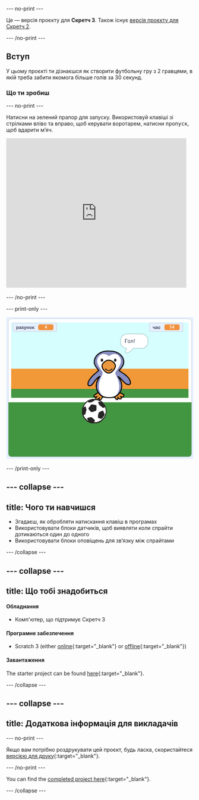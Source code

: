 --- no-print ---

Це — версія проєкту для **Скретч 3**. Також існує [версія проєкту для Скретч 2](https://projects.raspberrypi.org/en/projects/beat-the-goalie-scratch2).

--- /no-print ---

## Вступ

У цьому проєкті ти дізнаєшся як створити футбольну гру з 2 гравцями, в якій треба забити якомога більше голів за 30 секунд.

### Що ти зробиш

--- no-print ---

Натисни на зелений прапор для запуску. Використовуй клавіші зі стрілками вліво та вправо, щоб керувати воротарем, натисни <kbd>пропуск</kbd>, щоб вдарити м’яч.

<div class="scratch-preview">
  <iframe allowtransparency="true" width="485" height="402" src="https://scratch.mit.edu/projects/embed/285942132/?autostart=false" frameborder="0" scrolling="no"></iframe>
</div>

--- /no-print ---

--- print-only ---

![знімок екрана гри](images/goalie-final.png)

--- /print-only ---

--- collapse ---
---
title: Чого ти навчишся
---

- Згадаєш, як обробляти натискання клавіш в програмах
- Використовувати блоки датчиків, щоб виявляти коли спрайти дотикаються один до одного
- Використовувати блоки оповіщень для зв’язку між спрайтами

--- /collapse ---

--- collapse ---
---
title: Що тобі знадобиться
---

#### Обладнання

+ Комп'ютер, що підтримує Скретч 3

#### Програмне забезпечення

+ Scratch 3 (either [online](https://rpf.io/scratchon){:target="_blank"} or [offline](https://rpf.io/scratchoff){:target="_blank"})

#### Завантаження

The starter project can be found [here](https://rpf.io/p/en/beat-the-goalie-go){:target="_blank"}.

--- /collapse ---

--- collapse ---
---
title: Додаткова інформація для викладачів
---

--- no-print ---

Якщо вам потрібно роздрукувати цей проєкт, будь ласка, скористайтеся [версією для друку](https://projects.raspberrypi.org/en/projects/beat-the-goalie/print){:target="_blank"}.

--- /no-print ---

You can find the [completed project here](https://rpf.io/p/en/beat-the-goalie-get){:target="_blank"}.

--- /collapse ---
